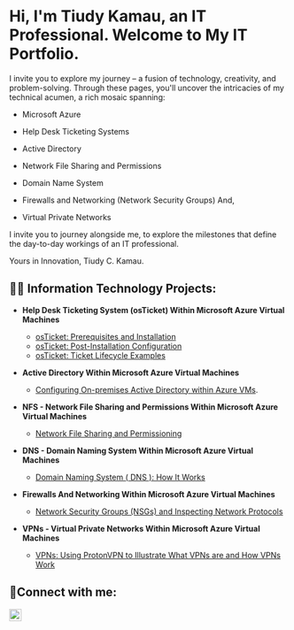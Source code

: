<h1> Hi, I'm Tiudy Kamau, an IT Professional. Welcome to My IT Portfolio. </h1>

I invite you to explore my journey – a fusion of technology, creativity, and problem-solving. Through these pages, you'll uncover the intricacies of my technical acumen, a rich mosaic spanning: 

- Microsoft Azure 

- Help Desk Ticketing Systems 

- Active Directory  

- Network File Sharing and Permissions 

- Domain Name System 

- Firewalls and Networking (Network Security Groups) And, 

- Virtual Private Networks  

I invite you to journey alongside me, to explore the milestones that define the day-to-day workings of an IT professional.  

Yours in Innovation, Tiudy C. Kamau.                                                                                                                            

 
<h2>👨‍💻 Information Technology Projects:</h2>

- <b> Help Desk Ticketing System (osTicket) Within Microsoft Azure Virtual Machines</b>
  - [osTicket: Prerequisites and Installation](https://github.com/teeckay/osticket-prereqs)
  - [osTicket: Post-Installation Configuration](https://github.com/teeckay/post-install-config)
  - [osTicket: Ticket Lifecycle Examples](https://github.com/teeckay/ticket-lifecycle)
    
- <b> Active Directory Within Microsoft Azure Virtual Machines</b>
  - [Configuring On-premises Active Directory within Azure VMs](https://github.com/teeckay/configure-ad).
    
- <b> NFS - Network File Sharing and Permissions Within Microsoft Azure Virtual Machines</b>
  - [Network File Sharing and Permissioning](https://github.com/teeckay/Network-File-Shares-and-Permissions)
  
- <b> DNS - Domain Naming System  Within Microsoft Azure Virtual Machines</b>
  - [Domain Naming System ( DNS ): How It Works](https://github.com/teeckay/DNS)
    
- <b>Firewalls And Networking Within Microsoft Azure Virtual Machines</b>
  - [Network Security Groups (NSGs) and Inspecting Network Protocols](https://github.com/teeckay/azure-network-protocols)
   
- <b> VPNs - Virtual Private Networks Within Microsoft Azure Virtual Machines </b>
  - [VPNs: Using ProtonVPN to Illustrate What VPNs are and How VPNs Work](https://github.com/teeckay/VPNs)

<h2>🤳Connect with me:</h2>


[<img align="left" alt="Josh | LinkedIn" width="22px" src="https://cdn.jsdelivr.net/npm/simple-icons@v3/icons/linkedin.svg" />][linkedin]


[linkedin]: https://www.linkedin.com/in/tiudy-kamau-itguy/
